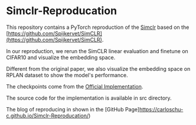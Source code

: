 # Simclr-Reproducation

This repository contains a PyTorch reproduction of the [Simclr](https://arxiv.org/abs/2002.05709) based on the [https://github.com/Spijkervet/SimCLR](https://github.com/Spijkervet/SimCLR).

In our reproduction, we rerun the SimCLR linear evaluation and finetune on CIFAR10 and visualize the embedding space.

Different from the original paper, we also visualize the embedding space on RPLAN dataset to show the model's performance.

The checkpoints come from the [Official Implementation](https://https://github.com/google-research/simclr). 

The source code for the implementation is available in src directory.

The blog of reproducing in shown in the [GitHub Page]https://carloschu-c.github.io/Simclr-Reproducation/)
